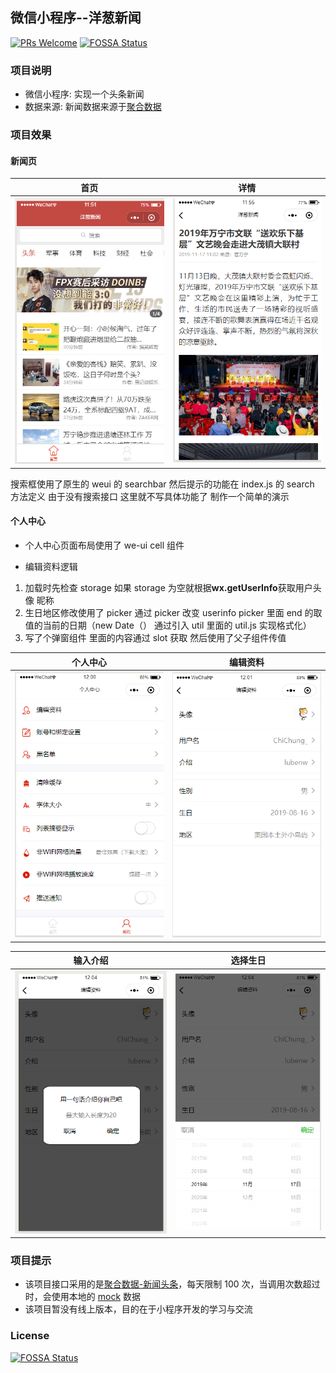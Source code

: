 ## 微信小程序--洋葱新闻

[![PRs Welcome](https://img.shields.io/badge/PRs-welcome-brightgreen.svg?style=flat-square)](http://makeapullrequest.com)
[![FOSSA Status](https://app.fossa.io/api/projects/git%2Bgithub.com%2FKuangPF%2FwxAPP_toutiaoNews.svg?type=shield)](https://app.fossa.io/projects/git%2Bgithub.com%2FKuangPF%2FwxAPP_toutiaoNews?ref=badge_shield)

### 项目说明

- 微信小程序: 实现一个头条新闻
- 数据来源: 新闻数据来源于[聚合数据](https://www.juhe.cn/)

### 项目效果

#### 新闻页

|              首页               |              详情               |
| :-----------------------------: | :-----------------------------: |
| ![](./images/readme/news01.png) | ![](./images/readme/news02.png) |

搜索框使用了原生的 weui 的 searchbar 然后提示的功能在 index.js 的 search 方法定义 由于没有搜索接口 这里就不写具体功能了 制作一个简单的演示

#### 个人中心

- 个人中心页面布局使用了 we-ui cell 组件

* 编辑资料逻辑

1. 加载时先检查 storage 如果 storage 为空就根据**wx.getUserInfo**获取用户头像 昵称
2. 生日地区修改使用了 picker 通过 picker 改变 userinfo picker 里面 end 的取值的当前的日期（new Date（） 通过引入 util 里面的 util.js 实现格式化）
3. 写了个弹窗组件 里面的内容通过 slot 获取 然后使用了父子组件传值

|            个人中心             |            编辑资料             |
| :-----------------------------: | :-----------------------------: |
| ![](./images/readme/user01.png) | ![](./images/readme/user02.png) |

|            输入介绍             |            选择生日             |
| :-----------------------------: | :-----------------------------: |
| ![](./images/readme/user03.png) | ![](./images/readme/user04.png) |

### 项目提示

- 该项目接口采用的是[聚合数据-新闻头条](https://www.juhe.cn/docs/api/id/235)，每天限制 100 次，当调用次数超过时，会使用本地的 [mock](https://github.com/KuangPF/wxAPP_toutiaoNews/tree/master/mocks) 数据
- 该项目暂没有线上版本，目的在于小程序开发的学习与交流

### License

[![FOSSA Status](https://app.fossa.io/api/projects/git%2Bgithub.com%2FKuangPF%2FwxAPP_toutiaoNews.svg?type=large)](https://app.fossa.io/projects/git%2Bgithub.com%2FKuangPF%2FwxAPP_toutiaoNews?ref=badge_large)
